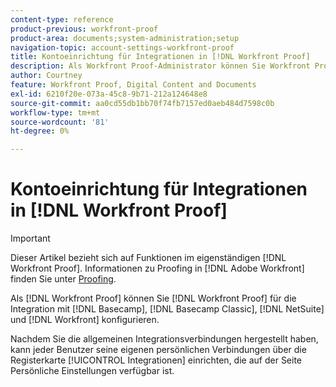 ```yaml
---
content-type: reference
product-previous: workfront-proof
product-area: documents;system-administration;setup
navigation-topic: account-settings-workfront-proof
title: Kontoeinrichtung für Integrationen in [!DNL Workfront Proof]
description: Als Workfront Proof-Administrator können Sie Workfront Proof für die Integration mit Basecamp, Basecamp Classic,  [!DNL NetSuite] und Workfront konfigurieren.
author: Courtney
feature: Workfront Proof, Digital Content and Documents
exl-id: 6210f20e-073a-45c8-9b71-212a124648e8
source-git-commit: aa0cd55db1bb70f74fb7157ed0aeb484d7598c0b
workflow-type: tm+mt
source-wordcount: '81'
ht-degree: 0%

---
```


# Kontoeinrichtung für Integrationen in [!DNL Workfront Proof]

>[!IMPORTANT]
>
>Dieser Artikel bezieht sich auf Funktionen im eigenständigen [!DNL Workfront Proof]. Informationen zu Proofing in [!DNL Adobe Workfront] finden Sie unter [Proofing](../../../review-and-approve-work/proofing/proofing.md).

Als [!DNL Workfront Proof] können Sie [!DNL Workfront Proof] für die Integration mit [!DNL Basecamp], [!DNL Basecamp Classic], [!DNL NetSuite] und [!DNL Workfront] konfigurieren.

Nachdem Sie die allgemeinen Integrationsverbindungen hergestellt haben, kann jeder Benutzer seine eigenen persönlichen Verbindungen über die Registerkarte [!UICONTROL Integrationen] einrichten, die auf der Seite Persönliche Einstellungen verfügbar ist.